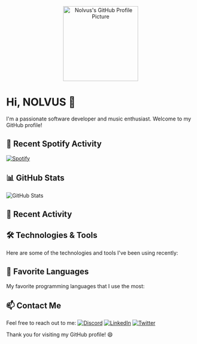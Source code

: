 <!--
**nolvuscodes/nolvuscodes** is a ✨ _special_ ✨ repository because its `README.md` (this file) appears on your GitHub profile.

Here are some ideas to get you started:

- 🔭 I’m currently working on ...
- 🌱 I’m currently learning ...
- 👯 I’m looking to collaborate on ...
- 🤔 I’m looking for help with ...
- 💬 Ask me about ...
- 📫 How to reach me: ...
- 😄 Pronouns: ...
- ⚡ Fun fact: ...
-->

<div align="center">
  <img src="https://avatars.githubusercontent.com/u/49461213?v=4" alt="Nolvus's GitHub Profile Picture" width="200" />
</div>

# Hi, NOLVUS 👋

I'm a passionate software developer and music enthusiast. Welcome to my GitHub profile!

## 🎵 Recent Spotify Activity
 [![Spotify](https://novatorem.vercel.app/api/spotify?background_color=0d1117&border_color=ffffff)](https://open.spotify.com/user/djmtechnik)

## 📊 GitHub Stats
![GitHub Stats](https://github-readme-stats.vercel.app/api?username=nolvuscodes&show_icons=true&count_private=true&hide=issues&theme=radical)

## 🌟 Recent Activity
<!--START_SECTION:activity-->

<!--END_SECTION:activity-->

## 🛠️ Technologies & Tools
Here are some of the technologies and tools I've been using recently:

<!--START_SECTION:technologies-->

<!--END_SECTION:technologies-->

## 🚀 Favorite Languages
My favorite programming languages that I use the most:

<!--START_SECTION:favorites-->

<!--END_SECTION:favorites-->

## 📫 Contact Me
Feel free to reach out to me:
[![Discord](https://img.shields.io/badge/Discord-nolvus81-blue)](https://discord.com/users/625796542456004639)
[![LinkedIn](https://img.shields.io/badge/LinkedIn-hellomikko-blue)](https://www.linkedin.com/in/hellomikko)
[![Twitter](https://img.shields.io/badge/Twitter-codemikko-blue)](https://twitter.com/codemikko)

Thank you for visiting my GitHub profile! 😄
</div>


 
